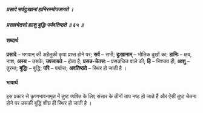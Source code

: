 ##### प्रसादे सर्वदुःखानां हानिरस्योपजायते ।
##### प्रसन्नचेतसो ह्याशु बुद्धिः पर्यवतिष्ठते ॥ ६५ ॥

#### शब्दार्थ

**प्रसादे** – भगवान् की अहैतुकी कृपा प्राप्त होने पर; **सर्व** – सभी; **दुःखानाम्** – भौतिक दुखों का; **हानिः** – क्षय, नाश; **अस्य** – उसके; **उपजायते** – होता है; **प्रसन्न-चेतसः** – प्रसन्नचित्त वाले की; **हि** – निश्चय ही; **आशु** – तुरन्त; **बुद्धिः** – बुद्धि; **परि** – पर्याप्त; **अवतिष्ठते** – स्थिर हो जाती है ।

#### भावार्थ

इस प्रकार से कृष्णभावनामृत में तुष्ट व्यक्ति के लिए संसार के तीनों ताप नष्ट हो जाते हैं और ऐसी तुष्ट चेतना होने पर उसकी बुद्धि शीघ्र ही स्थिर हो जाती है ।